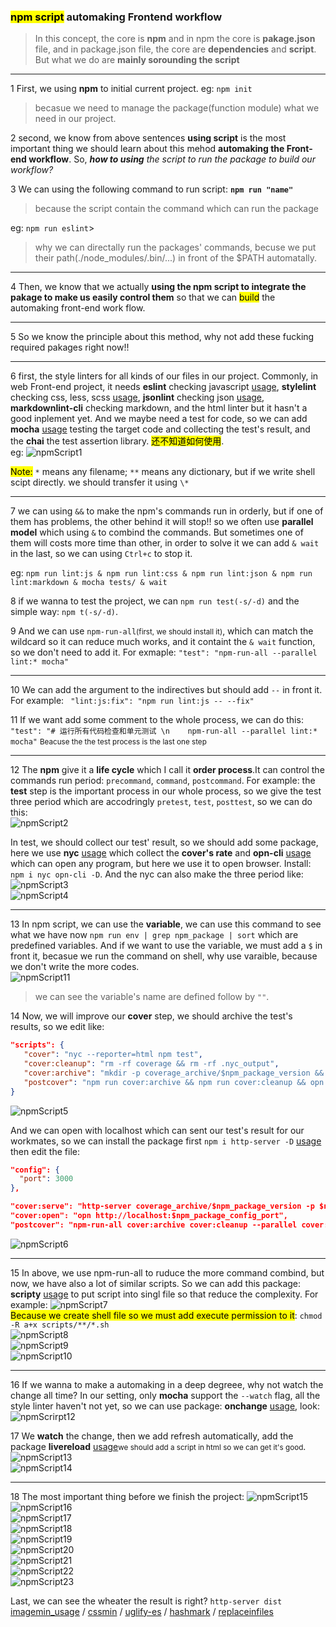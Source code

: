 ### <mark>npm script</mark> automaking Frontend workflow

> In this concept, the core is **npm** and in npm the core is **pakage.json** file, and in package.json file, the core are **dependencies** and **script**. But what we do are **mainly sorounding the script**   

-------------------------------------------------------------------------

1 First, we using **npm** to initial current project. eg: `npm init`  
> becasue we need to manage the package(function module) what we need in our project.  

2 second, we know from above sentences **using script** is the most important thing we should learn about this mehod **automaking the Front-end workflow**. So, _**how to using** the script to run the package to build our workflow?_

3 We can using the following command to run script: **`npm run "name"`**
> because the script contain the command which can run the package  

eg: `npm run eslint`>  
> why we can directally run the packages' commands, becuse we put their path(./node_modules/.bin/...) in front of the $PATH automatally.  

-------------------------------------------------------------------------

4 Then, we know that we actually **using the npm script to integrate the pakage to make us easily control them** so that we can <mark>build</mark> the automaking front-end work flow.

-------------------------------------------------------------------------

5 So we know the principle about this method, why not add  these fucking required pakages right now!!   

-------------------------------------------------------------------------

6 first, the style linters for all kinds of our files in our project. Commonly, in web Front-end project, it needs **eslint** checking javascript [usage](https://eslint.org/docs/user-guide/command-line-interface), **stylelint** checking css, less, scss [usage](https://stylelint.io/user-guide/cli/), **jsonlint** checking json [usage](https://github.com/zaach/jsonlint), **markdownlint-cli** checking markdown, and the html linter but it hasn't a good inplement yet. And we maybe need a test for code, so we can add **mocha** [usage](https://mochajs.org/#usage) testing the target code and collecting the test's result, and the **chai** the test assertion library. <mark>还不知道如何使用</mark>.   
eg: ![npmScript1](../datapi/npmScript1.png)  

<mark>Note:</mark> `*` means any filename; `**` means any dictionary, but if we write shell scipt directly. we should transfer it using `\*`  

-------------------------------------------------------------------------

7 we can using `&&` to make the npm's commands run in orderly, but if one of them has problems, the other behind it will stop!! so we often use **parallel model** which using `&` to combind the commands. But sometimes one of them will costs more time than other, in order to solve it we can add `& wait` in the last, so we can using `Ctrl+c` to stop it.   

eg: `npm run lint:js & npm run lint:css & npm run lint:json & npm run lint:markdown & mocha tests/ & wait`

8 if we wanna to test the project, we can `npm run test(-s/-d)` and the simple way: `npm t(-s/-d)`.   

9 And we can use `npm-run-all`<small>(first, we should install it)</small>, which can match the wildcard so it can reduce much works, and it containt the `& wait` function, so we don't need to add it. For exmaple: `"test": "npm-run-all --parallel lint:* mocha"` 

-------------------------------------------------------------------------

10 We can add the argument to the indirectives but should add `--` in front it. For example: ` "lint:js:fix": "npm run lint:js -- --fix"`  

11 If we want add some comment to the whole process, we can do this: `"test": "# 运行所有代码检查和单元测试 \n    npm-run-all --parallel lint:* mocha"` <small>Beacuse the the test process is the last one step</small>

-------------------------------------------------------------------------

12 The **npm** give it a **life cycle** which I call it **order process**.It can control the commands run period: `precommand`, `command`, `postcommand`. For example: the **test** step is the important process in our whole process, so we give the test three period which are accodringly `pretest`, `test`, `posttest`, so we can do this:  
![npmScript2](../datapi/npmScript2.png)  

In test, we should collect our test' result, so we should add some package, here we use **nyc** [usage](https://github.com/istanbuljs/nyc) which collect the **cover's rate** and **opn-cli** [usage](https://github.com/sindresorhus/opn-cli) which can open any program, but here we use it to open browser. Install: `npm i nyc opn-cli -D`. And the nyc can also make the three period like:  
![npmScript3](../datapi/npmScript3.png)  
![npmScript4](../datapi/npmScript4.png)  

-------------------------------------------------------------------------

13 In npm script, we can use the **variable**, we can use this command to see what we have now `npm run env | grep npm_package | sort` which are predefined variables. And if we want to use the variable, we must add a `$` in front it, becasue we run the command on shell, why use varaible, because we don't write the more codes.  
![npmScript11](../datapi/npmScript11.png)  
> we can see the variable's name are defined follow by `""`.  

14 Now, we will improve our **cover** step, we should archive the test's results, so we edit like:  

```json
"scripts": {
   "cover": "nyc --reporter=html npm test",
   "cover:cleanup": "rm -rf coverage && rm -rf .nyc_output",
   "cover:archive": "mkdir -p coverage_archive/$npm_package_version && cp -r coverage/* coverage_archive/$npm_package_version",
   "postcover": "npm run cover:archive && npm run cover:cleanup && opn coverage_archive/$npm_package_version/index.html"
}
```

![npmScript5](../datapi/npmScript5.png)  

And we can open with localhost which can sent our test's result for our workmates, so we can install the package first `npm i http-server -D` [usage](https://www.npmjs.com/package/http-server) then edit the file:

```json
"config": {
  "port": 3000
},
```

```json
"cover:serve": "http-server coverage_archive/$npm_package_version -p $npm_package_config_port",
"cover:open": "opn http://localhost:$npm_package_config_port",
"postcover": "npm-run-all cover:archive cover:cleanup --parallel cover:serve cover:open"
```
![npmScript6](../datapi/npmScript6.png)  

-------------------------------------------------------------------------

15 In above, we use npm-run-all to ruduce the more command combind, but now, we have also a lot of similar scripts. So we can add this package: **scripty** [usage](https://github.com/testdouble/scripty) to put script into singl file so that reduce the complexity. For example:
![npmScript7](../datapi/npmScript7.png)  
<mark>Because we create shell file so we must add execute permission to it</mark>: `chmod -R a+x scripts/**/*.sh`  
![npmScript8](../datapi/npmScript8.png)  
![npmScript9](../datapi/npmScript9.png)  
![npmScript10](../datapi/npmScript10.png)  

-------------------------------------------------------------------------

16 If we wanna to make a automaking in a deep degreee, why not watch the change all time? In our setting, only **mocha** support the `--watch` flag, all the style linter haven't not yet, so we can use package: **onchange** [usage](https://github.com/Qard/onchange), look: ![npmScrirpt12](../datapi/npmScript12.png)  

17 We **watch** the change, then we add refresh automatically, add the package **livereload** [usage](https://www.npmjs.com/package/livereload)<small>we should add a script in html so we can get it's good</small>.  
![npmScript13](../datapi/npmScript13.png)  
![npmScript14](../datapi/npmScript14.png)  

-------------------------------------------------------------------------

18 The most important thing before we finish the project:
![npmScript15](../datapi/npmScript15.png)  
![npmScript16](../datapi/npmScript16.png)  
![npmScript17](../datapi/npmScript17.png)  
![npmScript18](../datapi/npmScript18.png)  
![npmScript19](../datapi/npmScript19.png)  
![npmScript20](../datapi/npmScript20.png)  
![npmScript21](../datapi/npmScript21.png)  
![npmScript22](../datapi/npmScript22.png)  
![npmScript23](../datapi/npmScript23.png)  

Last, we can see the wheater the result is right? `http-server dist`  
[imagemin_usage](https://github.com/imagemin/imagemin-cli) / [cssmin](https://www.npmjs.com/package/cssmin) / [uglify-es](https://github.com/mishoo/UglifyJS2/tree/harmony) / [hashmark](https://github.com/keithamus/hashmark) / [replaceinfiles](https://github.com/songkick/replaceinfiles)






